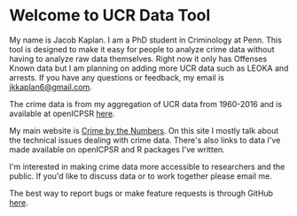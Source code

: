 Welcome to UCR Data Tool
=======================

My name is Jacob Kaplan. I am a PhD student in Criminology at Penn. This tool is designed to make it easy for people to analyze crime data without having to analyze raw data themselves. Right now it only has Offenses Known data but I am planning on adding more UCR data such as LEOKA and arrests. If you have any questions or feedback, my email is jkkaplan6@gmail.com.

The crime data is from my aggregation of UCR data from 1960-2016 and is available at openICPSR [here](https://www.openicpsr.org/openicpsr/project/100707/version/V3/view). 

My main website is [Crime by the Numbers](https://crimebythenumbers.com/). On this site I mostly talk about the technical issues dealing with crime data. There's also links to data I've made available on openICPSR and R packages I've written.  

I'm interested in making crime data more accessible to researchers and the public. If you'd like to discuss data or to work together please email me.

The best way to report bugs or make feature requests is through GitHub [here](https://github.com/jacobkap/ucrdatatool/issues).

